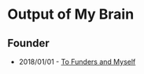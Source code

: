 # Output of My Brain


## Founder

- 2018/01/01 - [To Funders and Myself](https://allenleein.github.io/brains/2018/01/founders)
